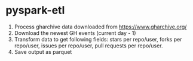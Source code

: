# pyspark-etl
1. Process gharchive data downloaded from https://www.gharchive.org/
1. Download the newest GH events (current day - 1)
1. Transform data to get following fields: stars per repo/user, forks per repo/user, issues per repo/user, pull requests per repo/user.
1. Save output as parquet  

